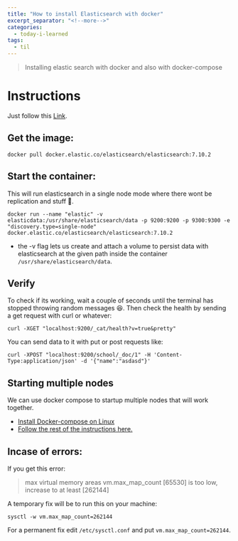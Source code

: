 ```yaml
---
title: "How to install Elasticsearch with docker"
excerpt_separator: "<!--more-->"
categories:
  - today-i-learned
tags:
  - til
---
```


> Installing elastic search with docker and also with docker-compose

<!--more-->

# Instructions

Just follow this [Link](https://www.elastic.co/guide/en/elasticsearch/reference/current/docker.html).

## Get the image:

```
docker pull docker.elastic.co/elasticsearch/elasticsearch:7.10.2
```

## Start the container:

This will run elasticsearch in a single node mode where there wont be replication and stuff 🤷.

```
docker run --name "elastic" -v elasticdata:/usr/share/elasticsearch/data -p 9200:9200 -p 9300:9300 -e "discovery.type=single-node" docker.elastic.co/elasticsearch/elasticsearch:7.10.2
```

- the -v flag lets us create and attach a volume to persist data with elasticsearch at the given path inside the container `/usr/share/elasticsearch/data`.

## Verify

To check if its working, wait a couple of seconds until the terminal has stopped throwing random messages 😆. Then check the health by sending a get request with curl or whatever:

```
curl -XGET "localhost:9200/_cat/health?v=true&pretty"
```

You can send data to it with put or post requests like:

```
curl -XPOST "localhost:9200/school/_doc/1" -H 'Content-Type:application/json' -d '{"name":"asdasd"}'
```

## Starting multiple nodes

We can use docker compose to startup multiple nodes that will work together.

- [Install Docker-compose on Linux](https://docs.docker.com/compose/install/)
- [Follow the rest of the instructions here.](https://www.elastic.co/guide/en/elasticsearch/reference/current/docker.html#docker-compose-file)

## Incase of errors:

If you get this error:

> max virtual memory areas vm.max_map_count [65530] is too low, increase to at least [262144]

A temporary fix will be to run this on your machine:

```
sysctl -w vm.max_map_count=262144
```

For a permanent fix edit `/etc/sysctl.conf` and put `vm.max_map_count=262144`.
